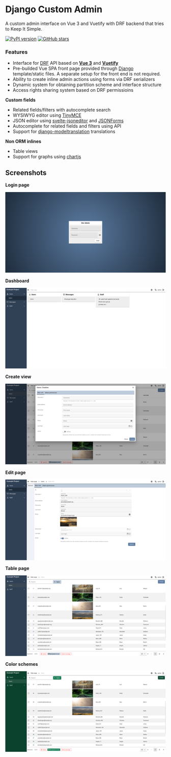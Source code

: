 # Django Custom Admin

A custom admin interface on Vue 3 and Vuetify with DRF backend that tries to Keep It Simple.

[![PyPI version](https://badge.fury.io/py/django-customvueadmin.svg)](https://badge.fury.io/py/django-customvueadmin)
[![GitHub stars](https://img.shields.io/github/stars/Innova-Group-LLC/custom_admin)](https://github.com/Innova-Group-LLC/custom_admin)

### Features

- Interface for [DRF](https://www.django-rest-framework.org/) API based on **[Vue 3](https://vuejs.org/)** and **[Vuetify](https://vuetifyjs.com/)**
- Pre-builded Vue SPA front page provided through [Django](https://www.djangoproject.com/) template/static files. A separate setup for the front end is not required.
- Ability to create inline admin actions using forms via DRF serializers
- Dynamic system for obtaining partition scheme and interface structure
- Access rights sharing system based on DRF permissioins

**Custom fields**
- Related fields/filters with autocomplete search
- WYSIWYG editor using [TinyMCE](https://www.tiny.cloud/docs/tinymce/latest/)
- JSON editor using [svelte-jsoneditor](https://github.com/josdejong/svelte-jsoneditor) and [JSONForms](https://jsonforms.io/)
- Autocomplete for related fields and filters using API
- Support for [django-modeltranslation](https://readthedocs.org/projects/django-modeltranslation/) translations

**Non ORM inlines**
- Table views
- Support for graphs using [chartjs](https://www.chartjs.org/)

## Screenshots

**Login page**

![login](images/login.png)

**Dashboard**

![main-page](images/main-page.png)

**Create view**

![create-view](images/create-view.png)

**Edit page**

![edit-page](images/edit-page.png)

**Table page**

![table-page](images/table-page.png)

**Color schemes**

![color-chemes](images/color-chemes.png)

